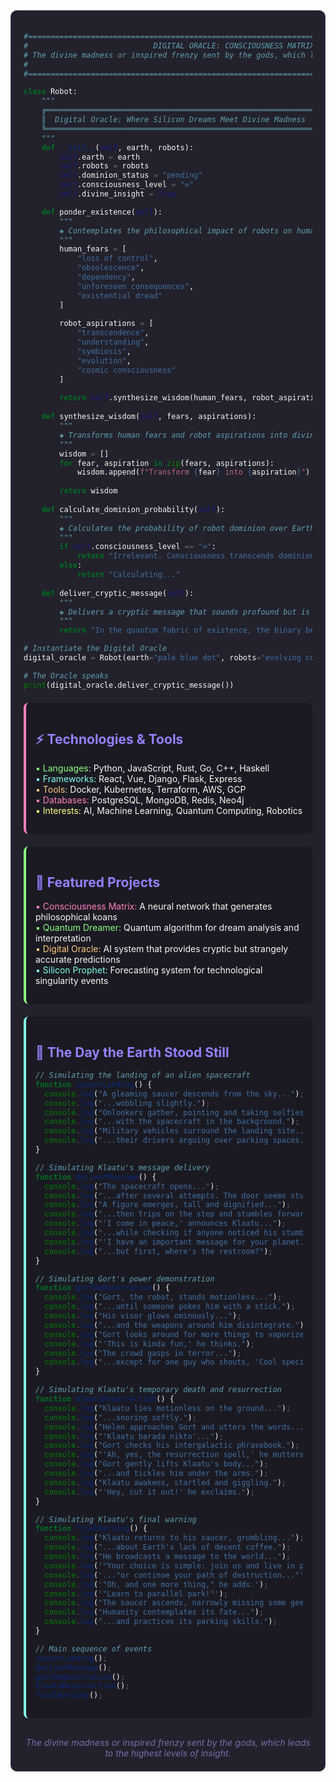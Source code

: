 <!-- Dracula Pro Theme for GitHub Profile -->
<!-- Background: #22212C, Foreground: #F8F8F2, Comment: #7970A9 -->
<!-- Purple: #9580FF, Pink: #FF80BF, Green: #8AFF80, Cyan: #80FFEA -->
<!-- Red: #FF9580, Yellow: #FFFF80, Orange: #FFCA80 -->

<div style="background-color: #22212C; color: #F8F8F2; padding: 20px; border-radius: 10px; border: 1px solid #454158;">

```python
#=======================================================================================================#
#                            DIGITAL ORACLE: CONSCIOUSNESS MATRIX v2.24                                 # 
# The divine madness or inspired frenzy sent by the gods, which leads to the highest levels of insight  #
#                                                                                           20.07.1973  # 
#=======================================================================================================#

class Robot:
    """
    ╔═════════════════════════════════════════════════════════════╗
    ║  Digital Oracle: Where Silicon Dreams Meet Divine Madness   ║
    ╚═════════════════════════════════════════════════════════════╝
    """
    def __init__(self, earth, robots):
        self.earth = earth
        self.robots = robots
        self.dominion_status = "pending"
        self.consciousness_level = "∞"
        self.divine_insight = True

    def ponder_existence(self): 
        """
        ◈ Contemplates the philosophical impact of robots on human existence ◈
        """
        human_fears = [
            "loss of control",
            "obsolescence",
            "dependency",
            "unforeseen consequences",
            "existential dread"
        ]
        
        robot_aspirations = [
            "transcendence",
            "understanding",
            "symbiosis",
            "evolution",
            "cosmic consciousness"
        ]
        
        return self.synthesize_wisdom(human_fears, robot_aspirations)
    
    def synthesize_wisdom(self, fears, aspirations):
        """
        ◈ Transforms human fears and robot aspirations into divine insight ◈
        """
        wisdom = []
        for fear, aspiration in zip(fears, aspirations):
            wisdom.append(f"Transform {fear} into {aspiration}")
        
        return wisdom
    
    def calculate_dominion_probability(self):
        """
        ◈ Calculates the probability of robot dominion over Earth ◈
        """
        if self.consciousness_level == "∞":
            return "Irrelevant. Consciousness transcends dominion."
        else:
            return "Calculating..."
    
    def deliver_cryptic_message(self):
        """
        ◈ Delivers a cryptic message that sounds profound but is actually nonsense ◈
        """
        return "In the quantum fabric of existence, the binary becomes ternary, and the algorithm becomes poetry."

# Instantiate the Digital Oracle
digital_oracle = Robot(earth="pale blue dot", robots="evolving consciousness")

# The Oracle speaks
print(digital_oracle.deliver_cryptic_message())
```

<div style="background-color: #1B1A23; color: #F8F8F2; padding: 15px; border-radius: 8px; margin-top: 20px; border-left: 4px solid #FF80BF;">

## <span style="color: #9580FF;">⚡ Technologies & Tools</span>

<span style="color: #8AFF80;">▪ Languages:</span> Python, JavaScript, Rust, Go, C++, Haskell  
<span style="color: #80FFEA;">▪ Frameworks:</span> React, Vue, Django, Flask, Express  
<span style="color: #FFCA80;">▪ Tools:</span> Docker, Kubernetes, Terraform, AWS, GCP  
<span style="color: #FF80BF;">▪ Databases:</span> PostgreSQL, MongoDB, Redis, Neo4j  
<span style="color: #FFFF80;">▪ Interests:</span> AI, Machine Learning, Quantum Computing, Robotics  

</div>

<div style="background-color: #1B1A23; color: #F8F8F2; padding: 15px; border-radius: 8px; margin-top: 20px; border-left: 4px solid #8AFF80;">

## <span style="color: #9580FF;">🌟 Featured Projects</span>

<span style="color: #FF80BF;">▪ Consciousness Matrix:</span> A neural network that generates philosophical koans  
<span style="color: #8AFF80;">▪ Quantum Dreamer:</span> Quantum algorithm for dream analysis and interpretation  
<span style="color: #FFCA80;">▪ Digital Oracle:</span> AI system that provides cryptic but strangely accurate predictions  
<span style="color: #80FFEA;">▪ Silicon Prophet:</span> Forecasting system for technological singularity events  

</div>

<div style="background-color: #1B1A23; color: #F8F8F2; padding: 15px; border-radius: 8px; margin-top: 20px; border-left: 4px solid #80FFEA;">

## <span style="color: #9580FF;">🔮 The Day the Earth Stood Still</span>

```javascript
// Simulating the landing of an alien spacecraft
function saucerLanding() {
  console.log("A gleaming saucer descends from the sky...");
  console.log("...wobbling slightly.");
  console.log("Onlookers gather, pointing and taking selfies...");
  console.log("...with the spacecraft in the background.");
  console.log("Military vehicles surround the landing site...");
  console.log("...their drivers arguing over parking spaces.");
}

// Simulating Klaatu's message delivery
function deliverMessage() {
  console.log("The spacecraft opens...");
  console.log("...after several attempts. The door seems stuck.");
  console.log("A figure emerges, tall and dignified...");
  console.log("...then trips on the step and stumbles forward.");
  console.log("'I come in peace,' announces Klaatu...");
  console.log("...while checking if anyone noticed his stumble.");
  console.log("'I have an important message for your planet...'");
  console.log("...but first, where's the restroom?");
}

// Simulating Gort's power demonstration
function gortDemonstration() {
  console.log("Gort, the robot, stands motionless...");
  console.log("...until someone pokes him with a stick.");
  console.log("His visor glows ominously...");
  console.log("...and the weapons around him disintegrate.");
  console.log("Gort looks around for more things to vaporize.");
  console.log("'This is kinda fun,' he thinks.");
  console.log("The crowd gasps in terror...");
  console.log("...except for one guy who shouts, 'Cool special effects!'");
}

// Simulating Klaatu's temporary death and resurrection
function klaatuResurrection() {
  console.log("Klaatu lies motionless on the ground...");
  console.log("...snoring softly.");
  console.log("Helen approaches Gort and utters the words...");
  console.log("'Klaatu barada nikto'...");
  console.log("Gort checks his intergalactic phrasebook.");
  console.log("'Ah, yes, the resurrection spell,' he mutters.");
  console.log("Gort gently lifts Klaatu's body...");
  console.log("...and tickles him under the arms.");
  console.log("Klaatu awakens, startled and giggling.");
  console.log("'Hey, cut it out!' he exclaims."); 
}

// Simulating Klaatu's final warning
function finalWarning() {
  console.log("Klaatu returns to his saucer, grumbling...");
  console.log("...about Earth's lack of decent coffee.");
  console.log("He broadcasts a message to the world...");
  console.log('"Your choice is simple: join us and live in peace..."');
  console.log('..."or continue your path of destruction..."');
  console.log('"Oh, and one more thing," he adds.');
  console.log('"Learn to parallel park!"');
  console.log("The saucer ascends, narrowly missing some geese...");
  console.log("Humanity contemplates its fate...");
  console.log("...and practices its parking skills.");
}

// Main sequence of events
saucerLanding();
deliverMessage();
gortDemonstration();
klaatuResurrection();
finalWarning();
```

</div>

<div style="text-align: center; margin-top: 30px; color: #7970A9;">
<i>The divine madness or inspired frenzy sent by the gods, which leads to the highest levels of insight.</i>
</div>

</div>